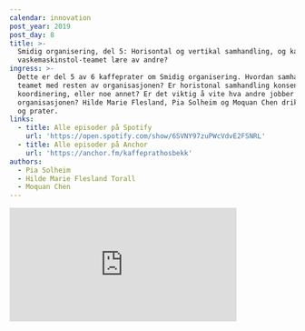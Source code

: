 ```yaml
---
calendar: innovation
post_year: 2019
post_day: 8
title: >-
  Smidig organisering, del 5: Horisontal og vertikal samhandling, og kan
  vaskemaskinstol-teamet lære av andre?
ingress: >-
  Dette er del 5 av 6 kaffeprater om Smidig organisering. Hvordan samhandler
  teamet med resten av organisasjonen? Er horistonal samhandling konsensus eller
  koordinering, eller noe annet? Er det viktig å vite hva andre jobber med i
  organisasjonen? Hilde Marie Flesland, Pia Solheim og Moquan Chen drikker kaffe
  og prater.
links:
  - title: Alle episoder på Spotify
    url: 'https://open.spotify.com/show/6SVNY97zuPWcVdvE2FSNRL'
  - title: Alle episoder på Anchor
    url: 'https://anchor.fm/kaffeprathosbekk'
authors:
  - Pia Solheim
  - Hilde Marie Flesland Torall
  - Moquan Chen
---
```

<iframe src="https://anchor.fm/kaffeprathosbekk/embed/episodes/--e9ce5a" height="200px" width="400px" frameborder="0" scrolling="no"></iframe>

